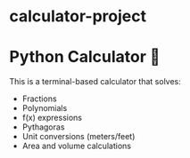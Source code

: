 # calculator-project

# Python Calculator 🧮

This is a terminal-based calculator that solves:
- Fractions
- Polynomials
- f(x) expressions
- Pythagoras
- Unit conversions (meters/feet)
- Area and volume calculations
